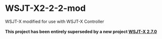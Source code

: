 # WSJT-X2-2-2-mod
 WSJT-X modified for use with WSJT-X Controller
<br><br><b><strong>This project has been entirely superseded by a new project <a href="https://github.com/avantol/WSJT-X_2.7.0">WSJT-X 2.7.0</a></strong>

